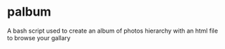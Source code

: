 # palbum
A bash script used to create an album of photos hierarchy with an html file to browse your gallary
